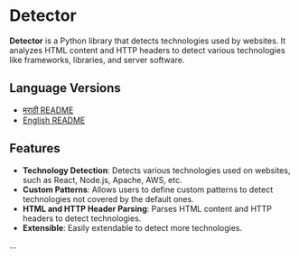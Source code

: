 
# Detector

**Detector** is a Python library that detects technologies used by websites. It analyzes HTML content and HTTP headers to detect various technologies like frameworks, libraries, and server software.

## Language Versions
- [मराठी  README](README_MR.md)
- [English README](README_EN.md)


## Features
- **Technology Detection**: Detects various technologies used on websites, such as React, Node.js, Apache, AWS, etc.
- **Custom Patterns**: Allows users to define custom patterns to detect technologies not covered by the default ones.
- **HTML and HTTP Header Parsing**: Parses HTML content and HTTP headers to detect technologies.
- **Extensible**: Easily extendable to detect more technologies.

...
